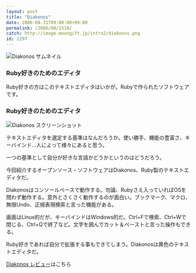 ```yaml
---
layout: post
title: "Diakonos"
date: 2006-08-31T09:00:00+09:00
permalink: /2006/08/2310/
catch: http://image.moongift.jp/intro2/diakonos.png
id: 2297
---
```

 ![Diakonos サムネイル](http://image.moongift.jp/intro2/diakonos.t.png "Diakonos サムネイル")
  

### Ruby好きのためのエディタ
  
Ruby好きの方はこのテキストエディタはいかが。Rubyで作られたソフトウェアです。  
<!--more-->  

### Ruby好きのためのエディタ
  

![Diakonos スクリーンショット](http://image.moongift.jp/intro2/diakonos.png "Diakonos スクリーンショット")

  

テキストエディタを選定する基準はなんだろうか。使い勝手、機能の豊富さ、キーバインド…人によって様々にあると思う。

  

一つの基準として自分が好きな言語かどうかというのはどうだろう。

  

今回紹介するオープンソース・ソフトウェアはDiakonos、Ruby製のテキストエディタだ。

  

Diakonosはコンソールベースで動作する。勿論、Rubyさえ入っていればOSを問わず動作する。意外とさくさく動作するのが面白い。ブックマーク、マクロ、無限Undo、正規表現検索と言った機能がある。

  

画面はLinux的だが、キーバインドはWindows的だ。Ctrl+Fで検索、Ctrl+Wで閉じる、Ctrl+Qで終了など。文字を囲んでカット＆ペーストと言った操作もできる。

  

Ruby好きであれば自分で拡張する事もできてしまう。Diakonosは異色のテキストエディタだ。

  

[Diakonos レビュー](http://oss.moongift.jp/review/i-2319.html)はこちら

